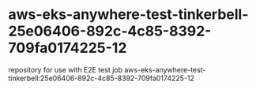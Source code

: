 # aws-eks-anywhere-test-tinkerbell-25e06406-892c-4c85-8392-709fa0174225-12
repository for use with E2E test job aws-eks-anywhere-test-tinkerbell:25e06406-892c-4c85-8392-709fa0174225-12
